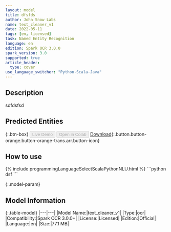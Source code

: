 ```yaml
---
layout: model
title: dfsfds
author: John Snow Labs
name: text_cleaner_v1
date: 2022-05-11
tags: [en, licensed]
task: Named Entity Recognition
language: en
edition: Spark OCR 3.0.0
spark_version: 3.0
supported: true
article_header:
  type: cover
use_language_switcher: "Python-Scala-Java"
---
```


## Description

sdfdsfsd

## Predicted Entities



{:.btn-box}
<button class="button button-orange" disabled>Live Demo</button>
<button class="button button-orange" disabled>Open in Colab</button>
[Download](https://s3.amazonaws.com/models-hub-auxdata/clinical/ocr/text_cleaner_v1_en_3.0.0_3.0_1652244157720.zip){:.button.button-orange.button-orange-trans.arr.button-icon}

## How to use



<div class="tabs-box" markdown="1">
{% include programmingLanguageSelectScalaPythonNLU.html %}
```python
dsf
```

</div>

{:.model-param}
## Model Information

{:.table-model}
|---|---|
|Model Name:|text_cleaner_v1|
|Type:|ocr|
|Compatibility:|Spark OCR 3.0.0+|
|License:|Licensed|
|Edition:|Official|
|Language:|en|
|Size:|77.1 MB|